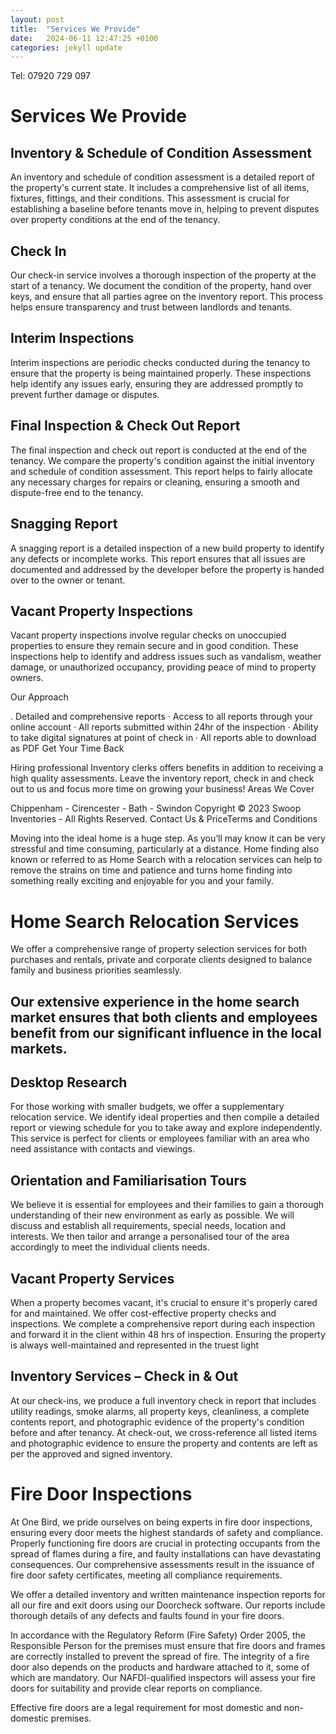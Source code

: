 ```yaml
---
layout: post
title:  "Services We Provide"
date:   2024-06-11 12:47:25 +0100
categories: jekyll update
---
```

Tel: 07920 729 097

# Services We Provide

## Inventory & Schedule of Condition Assessment
An inventory and schedule of condition assessment is a detailed report of the property's current state. It includes a comprehensive list of all items, fixtures, fittings, and their conditions. This assessment is crucial for establishing a baseline before tenants move in, helping to prevent disputes over property conditions at the end of the tenancy.

## Check In
Our check-in service involves a thorough inspection of the property at the start of a tenancy. We document the condition of the property, hand over keys, and ensure that all parties agree on the inventory report. This process helps ensure transparency and trust between landlords and tenants.

## Interim Inspections
Interim inspections are periodic checks conducted during the tenancy to ensure that the property is being maintained properly. These inspections help identify any issues early, ensuring they are addressed promptly to prevent further damage or disputes.

## Final Inspection & Check Out Report
The final inspection and check out report is conducted at the end of the tenancy. We compare the property's condition against the initial inventory and schedule of condition assessment. This report helps to fairly allocate any necessary charges for repairs or cleaning, ensuring a smooth and dispute-free end to the tenancy.

## Snagging Report
A snagging report is a detailed inspection of a new build property to identify any defects or incomplete works. This report ensures that all issues are documented and addressed by the developer before the property is handed over to the owner or tenant.

## Vacant Property Inspections
Vacant property inspections involve regular checks on unoccupied properties to ensure they remain secure and in good condition. These inspections help to identify and address issues such as vandalism, weather damage, or unauthorized occupancy, providing peace of mind to property owners.


Our Approach

. Detailed and comprehensive reports 
· Access to all reports through your online account 
· All reports submitted within 24hr of the inspection
· Ability to take digital signatures at point of check in 
· All reports able to download as PDF 
Get Your Time Back

Hiring professional Inventory clerks offers benefits in addition to receiving a high quality assessments. Leave the  inventory report, check in and check out to us and focus more time on growing your business! 
Areas We Cover

Chippenham - Cirencester - Bath - Swindon 
Copyright © 2023 Swoop Inventories - All Rights Reserved.
Contact Us & PriceTerms and Conditions


Moving into the ideal home is a huge step. As you’ll may know it can be very stressful and time consuming, particularly at a distance.  Home finding also known or referred to as Home Search with a relocation services can help to remove the strains on time and patience and turns home finding into something really exciting and enjoyable for you and your family.  

# Home Search Relocation Services 

We offer a comprehensive range of property selection services for both purchases and rentals, private and corporate clients designed to balance family and business priorities seamlessly.

## Our extensive experience in the home search market ensures that both clients and employees benefit from our significant influence in the local markets.


## Desktop Research 
For those working with smaller budgets, we offer a supplementary relocation service. We identify ideal properties and then compile a detailed report or viewing schedule for you to take away and explore independently. This service is perfect for clients or employees familiar with an area who need assistance with contacts and viewings.

## Orientation and Familiarisation Tours 
We believe it is essential for employees and their families to gain a thorough understanding of their new environment as early as possible. We will discuss and establish all requirements, special needs, location and interests. We then tailor and arrange a personalised tour of the area accordingly to meet the individual clients needs. 

## Vacant Property Services 
When a property becomes vacant, it's crucial to ensure it's properly cared for and maintained. We offer cost-effective property checks and inspections. We complete a comprehensive report during each inspection and forward it in the client within 48 hrs of inspection. Ensuring the property is always well-maintained and represented in the truest light 


## Inventory Services – Check in & Out 
At our check-ins, we produce a full inventory check in report that includes utility readings, smoke alarms, all property keys, cleanliness, a complete contents report, and photographic evidence of the property's condition before and after tenancy. At check-out, we cross-reference all listed items and photographic evidence to ensure the property and contents are left as per the approved and signed inventory.


# Fire Door Inspections 

At One Bird, we pride ourselves on being experts in fire door inspections, ensuring every door meets the highest standards of safety and compliance. Properly functioning fire doors are crucial in protecting occupants from the spread of flames during a fire, and faulty installations can have devastating consequences. Our comprehensive assessments result in the issuance of fire door safety certificates, meeting all compliance requirements.

We offer a detailed inventory and written maintenance inspection reports for all our fire and exit doors using our Doorcheck software. Our reports include thorough details of any defects and faults found in your fire doors.

In accordance with the Regulatory Reform (Fire Safety) Order 2005, the Responsible Person for the premises must ensure that fire doors and frames are correctly installed to prevent the spread of fire. The integrity of a fire door also depends on the products and hardware attached to it, some of which are mandatory. Our NAFDI-qualified inspectors will assess your fire doors for suitability and provide clear reports on compliance.

Effective fire doors are a legal requirement for most domestic and non-domestic premises.

